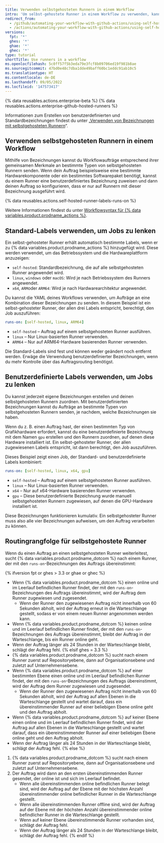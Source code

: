 ```yaml
---
title: Verwenden selbstgehosteten Runnern in einem Workflow
intro: 'Um selbst-gehostete Runner in einem Workflow zu verwenden, kannst du mittels Labels den Runner-Typ für einen Job angeben.'
redirect_from:
  - /github/automating-your-workflow-with-github-actions/using-self-hosted-runners-in-a-workflow
  - /actions/automating-your-workflow-with-github-actions/using-self-hosted-runners-in-a-workflow
versions:
  fpt: '*'
  ghes: '*'
  ghae: '*'
  ghec: '*'
type: tutorial
shortTitle: Use runners in a workflow
ms.openlocfilehash: 5c0ff57f5b3eda79e3fcf8b09706ed19f981b8ae
ms.sourcegitcommit: 47bd0e48c7dba1dde49baff60bc1eddc91ab10c5
ms.translationtype: HT
ms.contentlocale: de-DE
ms.lasthandoff: 09/05/2022
ms.locfileid: '147573417'
---
```

{% data reusables.actions.enterprise-beta %} {% data reusables.actions.enterprise-github-hosted-runners %}

Informationen zum Erstellen von benutzerdefinierten und Standardbezeichnungen findest du unter „[Verwenden von Bezeichnungen mit selbstgehosteten Runnern](/actions/hosting-your-own-runners/using-labels-with-self-hosted-runners)“.

## Verwenden selbstgehosteten Runnern in einem Workflow

Mithilfe von Bezeichnungen kannst du Workflowaufträge entsprechend ihrer gemeinsamen Merkmale an bestimmte Typen von selbstgehosteten Runnern senden. Wenn dein Auftrag beispielsweise eine bestimmte Hardwarekomponente oder ein bestimmtes Softwarepaket benötigt, kannst du einem Runner eine benutzerdefiniertes Bezeichnung zuweisen und dann deinen Auftrag so konfigurieren, dass er nur auf Runnern mit dieser Bezeichnung ausgeführt wird.

{% data reusables.actions.self-hosted-runner-labels-runs-on %}

Weitere Informationen findest du unter [Workflowsyntax für {% data variables.product.prodname_actions %}](/github/automating-your-workflow-with-github-actions/workflow-syntax-for-github-actions#jobsjob_idruns-on).

## Standard-Labels verwenden, um Jobs zu lenken

Ein selbst-gehosteter Runner erhält automatisch bestimmte Labels, wenn er zu {% data variables.product.prodname_actions %} hinzugefügt wird. Diese werden verwendet, um das Betriebssystem und die Hardwareplattform anzuzeigen:

* `self-hosted`: Standardbezeichnung, die auf alle selbstgehosteten Runner angewendet wird.
* `linux`, `windows` oder `macOS`: Wird je nach Betriebssystem des Runners angewendet.
* `x64`, `ARM`oder `ARM64`: Wird je nach Hardwarearchitektur angewendet.

Du kannst die YAML deines Workflows verwenden, um Aufträge an eine Kombination dieser Bezeichnungen zu senden. In diesem Beispiel ist ein selbst-gehosteter Runner, der allen drei Labels entspricht, berechtigt, den Job auszuführen:

```yaml
runs-on: [self-hosted, linux, ARM64]
```

- `self-hosted` – Auftrag auf einem selbstgehosteten Runner ausführen.
- `linux` – Nur Linux-basierten Runner verwenden.
- `ARM64` – Nur auf ARM64-Hardware basierenden Runner verwenden.

Die Standard-Labels sind fest und können weder geändert noch entfernt werden. Erwäge die Verwendung benutzerdefinierter Bezeichnungen, wenn du mehr Kontrolle über das Auftragsrouting benötigst.

## Benutzerdefinierte Labels verwenden, um Jobs zu lenken

Du kannst jederzeit eigene Bezeichnungen erstellen und deinen selbstgehosteten Runnern zuordnen. Mit benutzerdefinierten Bezeichnungen kannst du Aufträge an bestimmte Typen von selbstgehosteten Runnern senden, je nachdem, welche Bezeichnungen sie haben. 

Wenn du z. B. einen Auftrag hast, der einen bestimmten Typ von Grafikhardware erfordert, kannst du eine benutzerdefinierte Bezeichnung mit dem Namen `gpu` erstellen und den Runnern zuordnen, auf denen diese Hardware installiert ist. Ein selbst-gehosteter Runner, der allen zugewiesenen Labels entspricht, ist dann berechtigt, den Job auszuführen. 

Dieses Beispiel zeigt einen Job, der Standard- und benutzerdefinierte Labels kombiniert:

```yaml
runs-on: [self-hosted, linux, x64, gpu]
```

- `self-hosted` – Auftrag auf einem selbstgehosteten Runner ausführen.
- `linux` – Nur Linux-basierten Runner verwenden.
- `x64` – Nur auf x64-Hardware basierenden Runner verwenden.
- `gpu` – Diese benutzerdefinierte Bezeichnung wurde manuell selbstgehosteten Runnern zugewiesen, auf denen die GPU-Hardware installiert ist. 

Diese Bezeichnungen funktionieren kumulativ. Ein selbstgehosteter Runner muss also alle vier Bezeichnungen aufweisen, um den Auftrag verarbeiten zu können.

## Routingrangfolge für selbstgehostete Runner

Wenn du einen Auftrag an einen selbstgehosteten Runner weiterleitest, sucht {% data variables.product.prodname_dotcom %} nach einem Runner, der mit den `runs-on`-Bezeichnungen des Auftrags übereinstimmt:

{% ifversion fpt or ghes > 3.3 or ghae or ghec %}
- Wenn {% data variables.product.prodname_dotcom %} einen online und im Leerlauf befindlichen Runner findet, der mit den `runs-on`-Bezeichnungen des Auftrags übereinstimmt, wird der Auftrag dem Runner zugewiesen und zugesendet.
  - Wenn der Runner den zugewiesenen Auftrag nicht innerhalb von 60 Sekunden abholt, wird der Auftrag erneut in die Warteschlange gestellt, sodass er von einem neuen Runner angenommen werden kann.
- Wenn {% data variables.product.prodname_dotcom %} keinen online und im Leerlauf befindlichen Runner findet, der mit den `runs-on`-Bezeichnungen des Auftrags übereinstimmt, bleibt der Auftrag in der Warteschlange, bis ein Runner online geht.
- Wenn der Auftrag länger als 24 Stunden in der Warteschlange bleibt, schlägt der Auftrag fehl.
{% elsif ghes = 3.3 %}
- {% data variables.product.prodname_dotcom %} sucht nach einem Runner zuerst auf Repositoryebene, dann auf Organisationsebene und zuletzt auf Unternehmensebene.
- Wenn {% data variables.product.prodname_dotcom %} auf einer bestimmten Ebene einen online und im Leerlauf befindlichen Runner findet, der mit den `runs-on`-Bezeichnungen des Auftrags übereinstimmt, wird der Auftrag dem Runner zugewiesen und zugesendet.
  - Wenn der Runner den zugewiesenen Auftrag nicht innerhalb von 60 Sekunden abholt, wird der Auftrag auf allen Ebenen in die Warteschlange gestellt und wartet darauf, dass ein übereinstimmender Runner auf einer beliebigen Ebene online geht und den Auftrag abholt.
- Wenn {% data variables.product.prodname_dotcom %} auf keiner Ebene einen online und im Leerlauf befindlichen Runner findet, wird der Auftrag auf allen Ebenen in die Warteschlange gestellt und wartet darauf, dass ein übereinstimmender Runner auf einer beliebigen Ebene online geht und den Auftrag abholt.
- Wenn der Auftrag länger als 24 Stunden in der Warteschlange bleibt, schlägt der Auftrag fehl.
{% else %}
1. {% data variables.product.prodname_dotcom %} sucht nach einem Runner zuerst auf Repositoryebene, dann auf Organisationsebene und zuletzt auf Unternehmensebene.
2. Der Auftrag wird dann an den ersten übereinstimmenden Runner gesendet, der online ist und sich im Leerlauf befindet.
   - Wenn alle übereinstimmenden online befindlichen Runner belegt sind, wird der Auftrag auf der Ebene mit der höchsten Anzahl übereinstimmender online befindlicher Runner in die Warteschlange gestellt.
   - Wenn alle übereinstimmenden Runner offline sind, wird der Auftrag auf der Ebene mit der höchsten Anzahl übereinstimmender online befindlicher Runner in die Warteschlange gestellt.
   - Wenn auf keiner Ebene übereinstimmende Runner vorhanden sind, schlägt der Auftrag fehl.
   - Wenn der Auftrag länger als 24 Stunden in der Warteschlange bleibt, schlägt der Auftrag fehl.
{% endif %}
